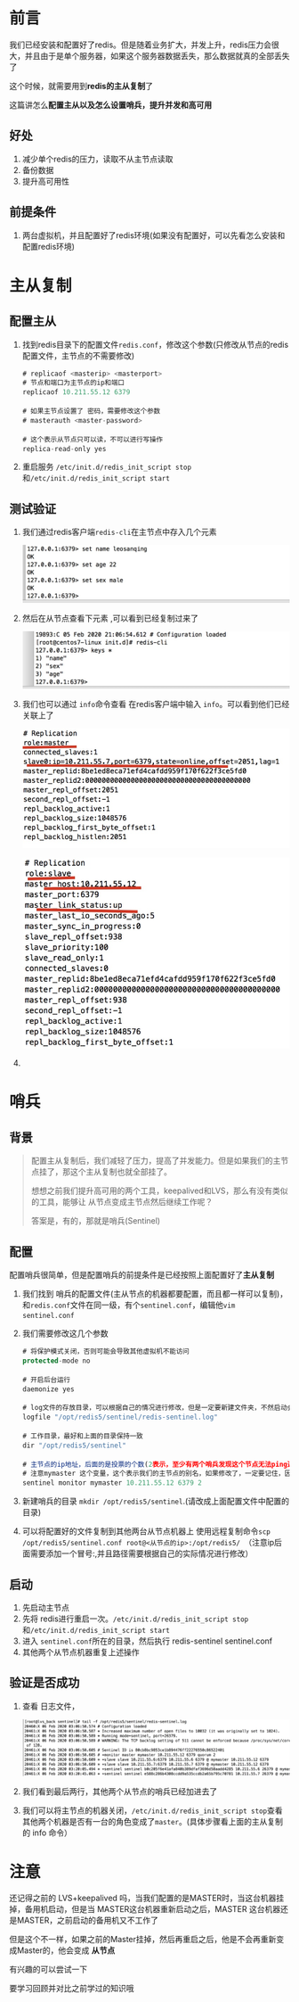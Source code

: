 # 前言

我们已经安装和配置好了redis。但是随着业务扩大，并发上升，redis压力会很大，并且由于是单个服务器，如果这个服务器数据丢失，那么数据就真的全部丢失了

这个时候，就需要用到**redis的主从复制**了

这篇讲怎么**配置主从以及怎么设置哨兵，提升并发和高可用**

## 好处

1. 减少单个redis的压力，读取不从主节点读取
2. 备份数据
3. 提升高可用性

## 前提条件

1. 两台虚拟机，并且配置好了redis环境(如果没有配置好，可以先看怎么安装和配置redis环境)

# 主从复制

## 配置主从

1. 找到redis目录下的配置文件`redis.conf`，修改这个参数(只修改从节点的redis配置文件，主节点的不需要修改)

   

   ```javascript
   # replicaof <masterip> <masterport>
   # 节点和端口为主节点的ip和端口
   replicaof 10.211.55.12 6379
   
   # 如果主节点设置了 密码，需要修改这个参数
   # masterauth <master-password>
   
   # 这个表示从节点只可以读，不可以进行写操作
   replica-read-only yes
   ```

   

2. 重启服务 `/etc/init.d/redis_init_script stop` 和`/etc/init.d/redis_init_script start`

## 测试验证

1. 我们通过redis客户端`redis-cli`在主节点中存入几个元素

   ![](img/Xnip2020-02-06_10-12-04.jpg)

2. 然后在从节点查看下元素 ,可以看到已经复制过来了

   ![](img/Xnip2020-02-06_10-12-13.jpg)

3. 我们也可以通过 `info`命令查看 在redis客户端中输入 `info`。可以看到他们已经关联上了

   ![](img/Xnip2020-02-06_10-34-55.jpg)

   ![](img/Xnip2020-02-06_10-35-21.jpg)

4. 

# 哨兵

## 背景

> 配置主从复制后，我们减轻了压力，提高了并发能力。但是如果我们的主节点挂了，那这个主从复制也就全部挂了。
>
> 想想之前我们提升高可用的两个工具，keepalived和LVS，那么有没有类似的工具，能够让 从节点变成主节点然后继续工作呢？
>
> 答案是，有的，那就是哨兵(Sentinel)

## 配置

配置哨兵很简单，但是配置哨兵的前提条件是已经按照上面配置好了**主从复制**

1. 我们找到 哨兵的配置文件(主从节点的机器都要配置，而且都一样可以复制)，和`redis.conf`文件在同一级，有个`sentinel.conf`，编辑他`vim sentinel.conf`

2. 我们需要修改这几个参数

   ```javascript
   # 将保护模式关闭，否则可能会导致其他虚拟机不能访问
   protected-mode no
   
   # 开启后台运行
   daemonize yes
   
   # log文件的存放目录，可以根据自己的情况进行修改，但是一定要新建文件夹，不然启动会报错
   logfile "/opt/redis5/sentinel/redis-sentinel.log"
   
   # 工作目录，最好和上面的目录保持一致
   dir "/opt/redis5/sentinel"
   
   # 主节点的ip地址，后面的是投票的个数(2表示，至少有两个哨兵发现这个节点无法ping通才认为他宕机了)
   # 注意mymaster 这个变量，这个表示我们的主节点的别名，如果修改了，一定要记住，因为后面项目配置要用到
   sentinel monitor mymaster 10.211.55.12 6379 2
   ```

   

3. 新建哨兵的目录 `mkdir /opt/redis5/sentinel`.(请改成上面配置文件中配置的目录)

4. 可以将配置好的文件复制到其他两台从节点机器上 使用远程复制命令`scp /opt/redis5/sentinel.conf root@<从节点的ip>:/opt/redis5/ `（注意ip后面需要添加一个冒号:,并且路径需要根据自己的实际情况进行修改）

## 启动

1. 先启动主节点
2. 先将 redis进行重启一次。`/etc/init.d/redis_init_script stop`和`/etc/init.d/redis_init_script start`
3. 进入 `sentinel.conf`所在的目录，然后执行 redis-sentinel sentinel.conf
4. 其他两个从节点机器重复上述操作

## 验证是否成功

1. 查看 日志文件，

   ![](img/Xnip2020-02-07_17-25-19.jpg)

2. 我们看到最后两行，其他两个从节点的哨兵已经加进去了

3. 我们可以将主节点的机器关闭，`/etc/init.d/redis_init_script stop`查看其他两个机器是否有一台的角色变成了`master`。(具体步骤看上面的主从复制 的 info 命令）

# 注意

还记得之前的 LVS+keepalived 吗，当我们配置的是MASTER时，当这台机器挂掉，备用机启动，但是当 MASTER这台机器重新启动之后，MASTER 这台机器还是MASTER，之前启动的备用机又不工作了

但是这个不一样，如果之前的Master挂掉，然后再重启之后，他是不会再重新变成Master的，他会变成 **从节点**

有兴趣的可以尝试一下

要学习回顾并对比之前学过的知识哦







